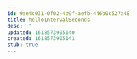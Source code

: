 ```yaml
---
id: 9ae4c031-0f02-4b9f-aefb-446b0c527a48
title: helloIntervalSeconds
desc: ''
updated: 1618573905140
created: 1618573905141
stub: true
---
```


